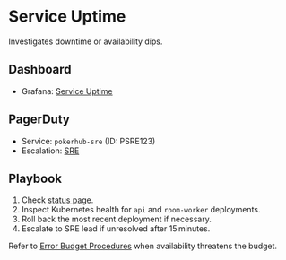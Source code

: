 # Service Uptime

Investigates downtime or availability dips.

## Dashboard
- Grafana: [Service Uptime](../../infrastructure/observability/service-uptime-dashboard.json)

## PagerDuty
- Service: `pokerhub-sre` (ID: PSRE123)
- Escalation: [SRE](https://pokerhub.pagerduty.com/escalation_policies/PABC123)

## Playbook
1. Check [status page](https://status.pokerhub.example.com).
2. Inspect Kubernetes health for `api` and `room-worker` deployments.
3. Roll back the most recent deployment if necessary.
4. Escalate to SRE lead if unresolved after 15 minutes.

Refer to [Error Budget Procedures](../error-budget-procedures.md) when availability threatens the budget.
